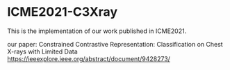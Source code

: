 # ICME2021-C3Xray

This is the implementation of our work published in ICME2021.

our paper: Constrained Contrastive Representation: Classification on Chest X-rays with Limited Data
https://ieeexplore.ieee.org/abstract/document/9428273/
